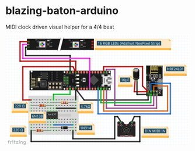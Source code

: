 # blazing-baton-arduino
MIDI clock driven visual helper for a 4/4 beat



![alt text](https://github.com/othmar52/blazing-baton-arduino/blob/master/media/blazing-baton-arduino-v1.png?raw=true)
